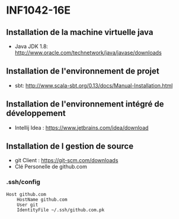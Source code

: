 # INF1042-16E

## Installation de la machine virtuelle java

* Java JDK 1.8: http://www.oracle.com/technetwork/java/javase/downloads

## Installation de l'environnement de projet

* sbt: http://www.scala-sbt.org/0.13/docs/Manual-Installation.html

## Installation de l'environnement intégré de développement

* Intellij Idea : https://www.jetbrains.com/idea/download

## Installation de l gestion de source

* git Client : https://git-scm.com/downloads
* Clé Personelle de github.com

### .ssh/config
```
Host github.com
    HostName github.com
    User git
    IdentityFile ~/.ssh/github.com.pk
```
